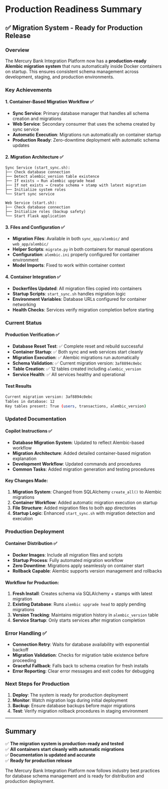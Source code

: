 # Production Readiness Summary

## ✅ Migration System - Ready for Production Release

### Overview
The Mercury Bank Integration Platform now has a **production-ready Alembic migration system** that runs automatically inside Docker containers on startup. This ensures consistent schema management across development, staging, and production environments.

### Key Achievements

#### 1. **Container-Based Migration Workflow** ✅
- **Sync Service**: Primary database manager that handles all schema creation and migrations
- **Web Service**: Secondary consumer that uses the schema created by sync service
- **Automatic Execution**: Migrations run automatically on container startup
- **Production Ready**: Zero-downtime deployment with automatic schema updates

#### 2. **Migration Architecture** ✅
```
Sync Service (start_sync.sh):
├── Check database connection
├── Detect alembic_version table existence
├── If exists → Run alembic upgrade head
├── If not exists → Create schema + stamp with latest migration
├── Initialize system roles
└── Start sync service

Web Service (start.sh):
├── Check database connection  
├── Initialize roles (backup safety)
└── Start Flask application
```

#### 3. **Files and Configuration** ✅
- **Migration Files**: Available in both `sync_app/alembic/` and `web_app/alembic/`
- **Helper Scripts**: `migrate.py` in both containers for manual operations
- **Configuration**: `alembic.ini` properly configured for container environment
- **Model Imports**: Fixed to work within container context

#### 4. **Container Integration** ✅
- **Dockerfiles Updated**: All migration files copied into containers
- **Startup Scripts**: `start_sync.sh` handles migration logic
- **Environment Variables**: Database URLs configured for container networking
- **Health Checks**: Services verify migration completion before starting

### Current Status

#### Production Verification ✅
- **Database Reset Test**: ✅ Complete reset and rebuild successful
- **Container Startup**: ✅ Both sync and web services start cleanly
- **Migration Execution**: ✅ Alembic migrations run automatically
- **Schema Validation**: ✅ Current migration version: `3af8894c0ebc`
- **Table Creation**: ✅ 12 tables created including `alembic_version`
- **Service Health**: ✅ All services healthy and operational

#### Test Results
```bash
Current migration version: 3af8894c0ebc
Tables in database: 12
Key tables present: True (users, transactions, alembic_version)
```

### Updated Documentation

#### Copilot Instructions ✅
- **Database Migration System**: Updated to reflect Alembic-based workflow
- **Migration Architecture**: Added detailed container-based migration explanation  
- **Development Workflow**: Updated commands and procedures
- **Common Tasks**: Added migration generation and testing procedures

#### Key Changes Made:
1. **Migration System**: Changed from SQLAlchemy `create_all()` to Alembic migrations
2. **Container Workflow**: Added automatic migration execution on startup
3. **File Structure**: Added migration files to both app directories
4. **Startup Logic**: Enhanced `start_sync.sh` with migration detection and execution

### Production Deployment

#### Container Distribution ✅
- **Docker Images**: Include all migration files and scripts
- **Startup Process**: Fully automated migration workflow
- **Zero Downtime**: Migrations apply seamlessly on container start
- **Rollback Capable**: Alembic supports version management and rollbacks

#### Workflow for Production:
1. **Fresh Install**: Creates schema via SQLAlchemy + stamps with latest migration
2. **Existing Database**: Runs `alembic upgrade head` to apply pending migrations
3. **Version Tracking**: Maintains migration history in `alembic_version` table
4. **Service Startup**: Only starts services after migration completion

### Error Handling ✅
- **Connection Retry**: Waits for database availability with exponential backoff
- **Migration Validation**: Checks for migration table existence before proceeding
- **Graceful Fallback**: Falls back to schema creation for fresh installs
- **Error Reporting**: Clear error messages and exit codes for debugging

### Next Steps for Production
1. **Deploy**: The system is ready for production deployment
2. **Monitor**: Watch migration logs during initial deployment
3. **Backup**: Ensure database backups before major migrations
4. **Test**: Verify migration rollback procedures in staging environment

---

## Summary
✅ **The migration system is production-ready and tested**  
✅ **All containers start cleanly with automatic migrations**  
✅ **Documentation is updated and accurate**  
✅ **Ready for production release**

The Mercury Bank Integration Platform now follows industry best practices for database schema management and is ready for distribution and production deployment.
